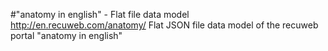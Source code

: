 #"anatomy in english" - Flat file data model
http://en.recuweb.com/anatomy/
Flat JSON file data model of the recuweb portal "anatomy in english"
